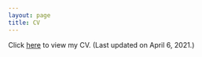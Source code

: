 ```yaml
---
layout: page
title: CV
---
```


Click <a href="https://sites.google.com/site/bobvantiel/cv-6apr2021.pdf" target="_blank">here</a> to view my CV. (Last updated on April 6, 2021.) 
